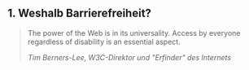 ## 1. Weshalb Barrierefreiheit?

> The power of the Web is in its universality. Access by everyone regardless of disability is an essential aspect. <!-- .element class="custom-quote-large" -->
>
> <cite>Tim Berners-Lee, W3C-Direktor und "Erfinder" des Internets</cite>
